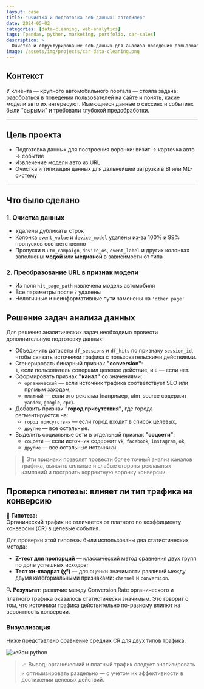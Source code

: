 ```yaml
---
layout: case
title: "Очистка и подготовка веб-данных: автодилер"
date: 2024-05-02
categories: [data-cleaning, web-analytics]
tags: [pandas, python, marketing, portfolio, car-sales]
description: >
  Очистка и структурирование веб-данных для анализа поведения пользователей на сайте автомобильного дилера. Подготовка признаков, извлечение модели авто, обработка пропусков и типизация.
image: /assets/img/projects/car-data-cleaning.png
---
```


## Контекст

У клиента — крупного автомобильного портала — стояла задача: разобраться в поведении пользователей на сайте и понять, какие модели авто их интересуют. Имеющиеся данные о сессиях и событиях были "сырыми" и требовали глубокой предобработки.

---

## Цель проекта

- Подготовка данных для построения воронки: визит → карточка авто → событие
- Извлечение модели авто из URL
- Очистка и типизация данных для дальнейшей загрузки в BI или ML-систему

---

## Что было сделано

### 1. Очистка данных

- Удалены дубликаты строк
- Колонка `event_value` и `device_model` удалены из-за 100% и 99% пропусков соответственно
- Пропуски в `utm_campaign`, `device_os`, `event_label` и других колонках заполнены **модой** или **медианой** в зависимости от типа

### 2. Преобразование URL в признак модели

- Из поля `hit_page_path` извлечена модель автомобиля
- Все параметры после `?` удалены
- Нелогичные и неинформативные пути заменены на `'other page'`

## Решение задач анализа данных

Для решения аналитических задач необходимо провести дополнительную подготовку данных:

- Объединить датасеты `df_sessions` и `df_hits` по признаку `session_id`, чтобы связать источники трафика с пользовательскими действиями.
- Сгенерировать бинарный признак **"conversion"**:  
  `1`, если пользователь совершил целевое действие, и `0` — если нет.
- Сформировать признак **"канал"** со значениями:
  - `органический` — если источник трафика соответствует SEO или прямым заходам,
  - `платный` — если это реклама (например, utm_source содержит `yandex`, `google`, `cpc`).
- Добавить признак **"город присутствия"**, где города сегментируются на:
  - `город присутствия` — если город входит в список целевых,
  - `другие` — все остальные.
- Выделить социальные сети в отдельный признак **"соцсети"**:
  - `соцсети` — если источник содержит `vk`, `facebook`, `instagram`, `ok`,
  - `другие` — все остальные источники.

> 📌 Эти признаки позволят провести более точный анализ каналов трафика, выявить сильные и слабые стороны рекламных кампаний и построить корректную воронку конверсии.

## Проверка гипотезы: влияет ли тип трафика на конверсию

📌 **Гипотеза:**  
Органический трафик не отличается от платного по коэффициенту конверсии (CR) в целевые события.

Для проверки этой гипотезы были использованы два статистических метода:

- **Z-тест для пропорций** — классический метод сравнения двух групп по доле успешных исходов;
- **Тест хи-квадрат (χ²)** — для оценки значимости различий между двумя категориальными признаками: `channel` и `conversion`.

🔍 **Результат**: различие между Conversion Rate органического и платного трафика оказалось статистически значимым. Это говорит о том, что источники трафика действительно по-разному влияют на вероятность конверсии.

### Визуализация

Ниже представлено сравнение средних CR для двух типов трафика:

   <div class="case-image">
      <img src="{{ site.baseurl }}/assets/images/sber_compartion.png" alt="кейсы python" class="img-fluid w-50">
    </div>

> 📈 Вывод: органический и платный трафик следует анализировать и оптимизировать раздельно — с учетом их эффективности в достижении целевых действий.
